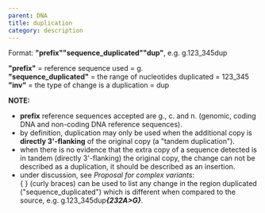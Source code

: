 ```yaml
---
parent: DNA
title: duplication
category: description
---
```


Format:   **"prefix""sequence_duplicated""dup"**,  e.g. g.123_345dup

**"prefix"**  =  reference sequence used  =  g.<br>
**"sequence_duplicated"**  =  the range of nucleotides duplicated  =  123_345<br>
**"inv"**  =  the type of change is a duplication  =  dup
 
 
**NOTE:**
<ul>
<li><b>prefix</b> reference sequences accepted are g., c. and n. (genomic, coding DNA and non-coding DNA reference sequences).</li>
<li>by definition, duplication may only be used when the additional copy is <b>directly 3'-flanking</b> of the original copy (a "tandem duplication").</li> 
<li>when there is no evidence that the extra copy of a sequence detected is in tandem (directly 3'-flanking) the original copy, the change can not be described as a duplication, it should be described as an insertion.</li> 
 <li>under discussion, see <i><a ref='http://www.hgvs.org/mutnomen/HGVS_extend_PT.doc'>Proposal for complex variants</a></i>:<br> 
{ } (curly braces) can be used to list any change in the region duplicated ("sequence_duplicated") which is different when compared to the source, e.g.  g.123_345dup<b><i>{232A>G}</i></b>.</li>
</ul>
